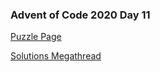 ### Advent of Code 2020 Day 11

[Puzzle Page](https://adventofcode.com/2020/day/11)

[Solutions Megathread](https://www.reddit.com/r/adventofcode/comments/kaw6oz/2020_day_11_solutions/)
